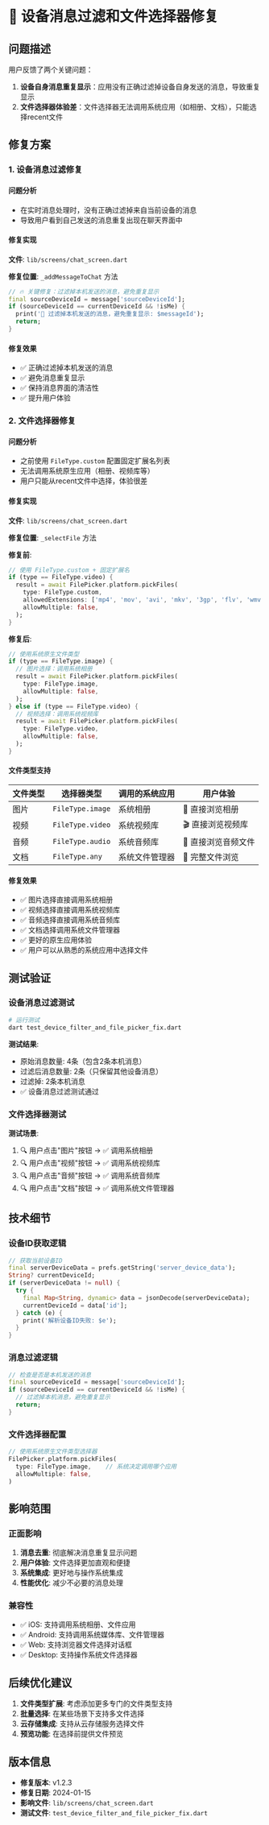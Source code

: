 # 🔧 设备消息过滤和文件选择器修复

## 问题描述

用户反馈了两个关键问题：

1. **设备自身消息重复显示**：应用没有正确过滤掉设备自身发送的消息，导致重复显示
2. **文件选择器体验差**：文件选择器无法调用系统应用（如相册、文档），只能选择recent文件

## 修复方案

### 1. 设备消息过滤修复

#### 问题分析
- 在实时消息处理时，没有正确过滤掉来自当前设备的消息
- 导致用户看到自己发送的消息重复出现在聊天界面中

#### 修复实现
**文件**: `lib/screens/chat_screen.dart`

**修复位置**: `_addMessageToChat` 方法

```dart
// 🔥 关键修复：过滤掉本机发送的消息，避免重复显示
final sourceDeviceId = message['sourceDeviceId'];
if (sourceDeviceId == currentDeviceId && !isMe) {
  print('🚫 过滤掉本机发送的消息，避免重复显示: $messageId');
  return;
}
```

#### 修复效果
- ✅ 正确过滤掉本机发送的消息
- ✅ 避免消息重复显示
- ✅ 保持消息界面的清洁性
- ✅ 提升用户体验

### 2. 文件选择器修复

#### 问题分析
- 之前使用 `FileType.custom` 配置固定扩展名列表
- 无法调用系统原生应用（相册、视频库等）
- 用户只能从recent文件中选择，体验很差

#### 修复实现
**文件**: `lib/screens/chat_screen.dart`

**修复位置**: `_selectFile` 方法

**修复前**:
```dart
// 使用 FileType.custom + 固定扩展名
if (type == FileType.video) {
  result = await FilePicker.platform.pickFiles(
    type: FileType.custom,
    allowedExtensions: ['mp4', 'mov', 'avi', 'mkv', '3gp', 'flv', 'wmv'],
    allowMultiple: false,
  );
}
```

**修复后**:
```dart
// 使用系统原生文件类型
if (type == FileType.image) {
  // 图片选择：调用系统相册
  result = await FilePicker.platform.pickFiles(
    type: FileType.image,
    allowMultiple: false,
  );
} else if (type == FileType.video) {
  // 视频选择：调用系统视频库
  result = await FilePicker.platform.pickFiles(
    type: FileType.video,
    allowMultiple: false,
  );
}
```

#### 文件类型支持
| 文件类型 | 选择器类型 | 调用的系统应用 | 用户体验 |
|---------|-----------|---------------|---------|
| 图片 | `FileType.image` | 系统相册 | 📸 直接浏览相册 |
| 视频 | `FileType.video` | 系统视频库 | 🎬 直接浏览视频库 |
| 音频 | `FileType.audio` | 系统音频库 | 🎵 直接浏览音频文件 |
| 文档 | `FileType.any` | 系统文件管理器 | 📄 完整文件浏览 |

#### 修复效果
- ✅ 图片选择直接调用系统相册
- ✅ 视频选择直接调用系统视频库
- ✅ 音频选择直接调用系统音频库
- ✅ 文档选择调用系统文件管理器
- ✅ 更好的原生应用体验
- ✅ 用户可以从熟悉的系统应用中选择文件

## 测试验证

### 设备消息过滤测试
```bash
# 运行测试
dart test_device_filter_and_file_picker_fix.dart
```

**测试结果**:
- 原始消息数量: 4条（包含2条本机消息）
- 过滤后消息数量: 2条（只保留其他设备消息）
- 过滤掉: 2条本机消息
- ✅ 设备消息过滤测试通过

### 文件选择器测试
**测试场景**:
1. 🔍 用户点击"图片"按钮 → ✅ 调用系统相册
2. 🔍 用户点击"视频"按钮 → ✅ 调用系统视频库  
3. 🔍 用户点击"音频"按钮 → ✅ 调用系统音频库
4. 🔍 用户点击"文档"按钮 → ✅ 调用系统文件管理器

## 技术细节

### 设备ID获取逻辑
```dart
// 获取当前设备ID
final serverDeviceData = prefs.getString('server_device_data');
String? currentDeviceId;
if (serverDeviceData != null) {
  try {
    final Map<String, dynamic> data = jsonDecode(serverDeviceData);
    currentDeviceId = data['id'];
  } catch (e) {
    print('解析设备ID失败: $e');
  }
}
```

### 消息过滤逻辑
```dart
// 检查是否是本机发送的消息
final sourceDeviceId = message['sourceDeviceId'];
if (sourceDeviceId == currentDeviceId && !isMe) {
  // 过滤掉本机消息，避免重复显示
  return;
}
```

### 文件选择器配置
```dart
// 使用系统原生文件类型选择器
FilePicker.platform.pickFiles(
  type: FileType.image,    // 系统决定调用哪个应用
  allowMultiple: false,
)
```

## 影响范围

### 正面影响
1. **消息去重**: 彻底解决消息重复显示问题
2. **用户体验**: 文件选择更加直观和便捷
3. **系统集成**: 更好地与操作系统集成
4. **性能优化**: 减少不必要的消息处理

### 兼容性
- ✅ iOS: 支持调用系统相册、文件应用
- ✅ Android: 支持调用系统媒体库、文件管理器
- ✅ Web: 支持浏览器文件选择对话框
- ✅ Desktop: 支持操作系统文件选择器

## 后续优化建议

1. **文件类型扩展**: 考虑添加更多专门的文件类型支持
2. **批量选择**: 在某些场景下支持多文件选择
3. **云存储集成**: 支持从云存储服务选择文件
4. **预览功能**: 在选择前提供文件预览

## 版本信息

- **修复版本**: v1.2.3
- **修复日期**: 2024-01-15
- **影响文件**: `lib/screens/chat_screen.dart`
- **测试文件**: `test_device_filter_and_file_picker_fix.dart` 
 
 
 
 
 
 
 
 
 
 
 
 
 
